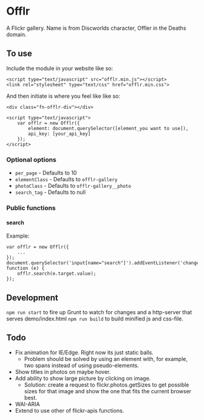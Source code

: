 # Offlr

A Flickr gallery.
Name is from Discworlds character, Offler in the Deaths domain.

## To use
Include the module in your website like so:
```
<script type="text/javascript" src="offlr.min.js"></script>
<link rel="stylesheet" type="text/css" href="offlr.min.css">
```

And then initiate is where you feel like like so:
```
<div class="fn-offlr-div"></div>

<script type="text/javascript">
    var offlr = new Offlr({
        element: document.querySelector([element_you want to use]),
        api_key: [your_api_key]
    });
</script>
```

### Optional options

* `per_page` - Defaults to 10
* `elementClass` - Defaults to `offlr-gallery`
* `photoClass` - Defaults to `offlr-gallery__photo`
* `search_tag` - Defaults to null

### Public functions

#### search

Example: 
```
var offlr = new Offlr({
    ...
});
document.querySelector('input[name="search"]').addEventListener('change', function (e) {
    offlr.search(e.target.value);
});
```

## Development

`npm run start` to fire up Grunt to watch for changes and a http-server that serves demo/index.html
`npm run build` to build minified js and css-file.

## Todo

* Fix animation for IE/Edge. Right now its just static balls.
    * Problem should be solved by using an element with, for example, two spans instead of using pseudo-elements.
* Show titles in photos on maybe hover.
* Add ability to show large picture by clicking on image.
    * Solution: create a request to flickr.photos.getSizes to get possible sizes for that image and show the one that fits the current browser best.
* WAI-ARIA
* Extend to use other of flickr-apis functions.